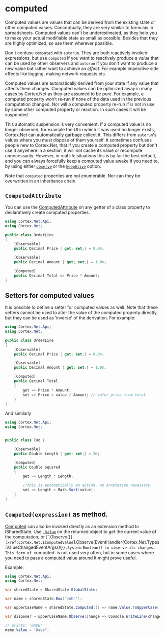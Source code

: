 # computed

Computed values are values that can be derived from the existing state or other computed values.
Conceptually, they are very similar to formulas in spreadsheets.
Computed values can't be underestimated, as they help you to make your actual modifiable state as small as possible.
Besides that they are highly optimized, so use them wherever possible.

Don't confuse `computed` with `autorun`. They are both reactively invoked expressions,
but use `computed` if you want to reactively produce a _value_ that can be used by other observers and
`autorun` if you don't want to produce a new value but rather want to achieve an _effect_.
For example imperative side effects like logging, making network requests etc.

Computed values are automatically derived from your state if any value that affects them changes.
Computed values can be optimized away in many cases by Cortex.Net as they are assumed to be pure.
For example, a computed property won't re-run if none of the data used in the previous computation changed.
Nor will a computed property re-run if is not in use by some other computed property or reaction.
In such cases it will be suspended.

This automatic suspension is very convenient. If a computed value is no longer observed, for example the UI
in which it was used no longer exists, Cortex.Net can automatically garbage collect it. 
This differs from `autorun`'s values where you must dispose of them yourself.
It sometimes confuses people new to Cortex.Net, that if you create a computed property but don't use it anywhere in a 
section, it will not cache its value or recompute unnecessarily.
However, in real life situations this is by far the best default, and you can always forcefully keep a
computed value awake if you need to, by using either [`observe`](observer.md) or the
[`keepAlive`](xref:Cortex.Net.ComputedValueOptions`1.KeepAlive) option.

Note that `computed` properties are not enumerable. Nor can they be overwritten in an inheritance chain.

## `ComputedAttribute`

You can use the [ComputedAttribute](xref:Cortex.Net.Api.ComputedAttribute) on any getter of a class property to
declaratively create computed properties.

```csharp
using Cortex.Net.Api;
using Cortex.Net;

public class OrderLine
{
    [Observable]
    public Decimal Price { get; set;} = 0.0m;

    [Observable]
    public Decimal Amount { get; set;} = 1.0m;

    [Computed]
    public Decimal Total => Price * Amount;
}
```

## Setters for computed values

It is possible to define a setter for computed values as well. Note that these setters cannot be used to alter the value
of the computed property directly, but they can be used as 'inverse' of the derivation. For example:

```csharp
using Cortex.Net.Api;
using Cortex.Net;

public class OrderLine
{
    [Observable]
    public Decimal Price { get; set;} = 0.0m;

    [Observable]
    public Decimal Amount { get; set;} = 1.0m;

    [Computed]
    public Decimal Total 
    {
        get => Price * Amount;
        set => Price = value / Amount; // infer price from total
    }
}
```

And similarly

```csharp
using Cortex.Net.Api;
using Cortex.Net;


public class Foo {

    [Observable]
    public Double Length { get; set;} = 2d;

    [Computed]
    public Double Squared
    {
        get => Length * Length;

        //this is automatically an action, no annotation necessary
        set => Length = Math.Sqrt(value);
	}
}
```

## `Computed(expression)` as method.

[Computed](xref:Cortex.Net.Api.SharedStateObservableExtensions.Computed``1(Cortex.Net.ISharedState,Func{``0},System.String))
can also be invoked directly as an extension method to ISharedState. Use [`.Value`](xref:Cortex.Net.IValue`1.Value) on
the returned object to get the current value of the computation, or
[`.Observe()`](xref:Cortex.Net.IComputedValue`1.Observe(EventHandler{Cortex.Net.Types.ValueChangedEventArgs{`0}},System.Boolean))
to observe its changes. This form of `computed` is not used very often, but in some cases where you need to pass a
computed value around it might prove useful.

Example:

```csharp
using Cortex.Net.Api;
using Cortex.Net;

var sharedState = SharedState.GlobalState;

var name = sharedState.Box("John");

var upperCaseName = sharedState.Computed(() => name.Value.ToUpperCase());

var disposer = upperCaseName.Observe(change => Console.WriteLine(change.NewValue));

// prints: 'DAVE'
name.Value = "Dave";
```
